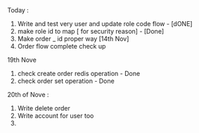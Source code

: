 Today :
1. Write and test very user and update role code flow - [dONE] 
2. make role id to map [ for security reason] - [Done]
3. Make order _ id proper way [14th Nov]
4. Order flow complete check up 




19th Nove
1. check create order redis operation - Done
2. check order set operation - Done



20th of Nove :
1. Write delete order 
2. Write account for user too 
3. 

